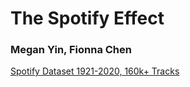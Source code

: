 # The Spotify Effect

### Megan Yin, Fionna Chen

[Spotify Dataset 1921-2020, 160k+ Tracks](https://www.kaggle.com/yamaerenay/spotify-dataset-19212020-160k-tracks)